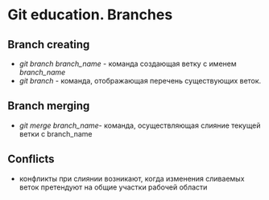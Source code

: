 # Git education. Branches

## Branch creating

* *git branch branch_name* - команда создающая ветку с именем *branch_name*
* *git branch* - команда, отображающая перечень существующих веток.

## Branch merging

*  *git merge branch_name*- команда, осуществляющая слияние текущей ветки с branch_name

## Conflicts

* конфликты при слиянии возникают, когда изменения сливаемых веток претендуют на общие участки рабочей области